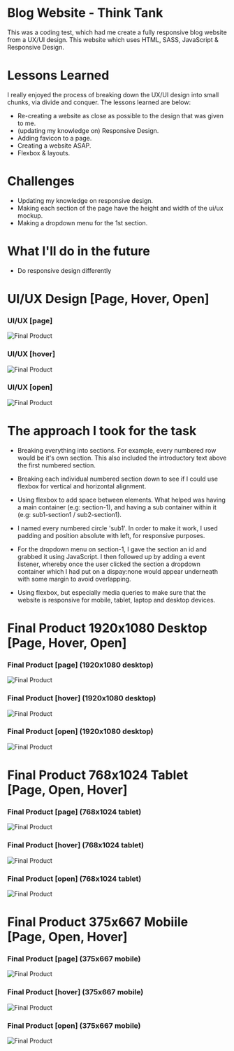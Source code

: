 # Blog Website - Think Tank
This was a coding test, which had me create a fully responsive blog website from a UX/UI design. This website which uses HTML, SASS, JavaScript & Responsive Design.

# Lessons Learned

I really enjoyed the process of breaking down the UX/UI design into small chunks, via divide and conquer. The lessons learned are below:

* Re-creating a website as close as possible to the design that was given to me.
* (updating my knowledge on) Responsive Design.
* Adding favicon to a page.
* Creating a website ASAP.
* Flexbox & layouts.

# Challenges

* Updating my knowledge on responsive design.
* Making each section of the page have the height and width of the ui/ux mockup.
* Making a dropdown menu for the 1st section.

# What I'll do in the future 

* Do responsive design differently

# UI/UX Design [Page, Hover, Open]

### UI/UX [page]
![Final Product](https://github.com/JoshuasProgramming/Think-Tank/blob/main/images/1-series-page.png)

### UI/UX [hover]
![Final Product](https://github.com/JoshuasProgramming/Think-Tank/blob/main/images/2-series-page-hover.png)

### UI/UX [open]
![Final Product](https://github.com/JoshuasProgramming/Think-Tank/blob/main/images/3-series-page-open.png)

# The approach I took for the task

* Breaking everything into sections. For example, every numbered row would be it's own section. This also included the introductory text above the first numbered section.

* Breaking each individual numbered section down to see if I could use flexbox for vertical and horizontal alignment. 

* Using flexbox to add space between elements. What helped was having a main container (e.g: section-1), and having a sub container within it (e.g: sub1-section1 / sub2-section1). 

* I named every numbered circle 'sub1'. In order to make it work, I used padding and position absolute with left, for responsive purposes.

* For the dropdown menu on section-1, I gave the section an id and grabbed it using JavaScript. I then followed up by adding a event listener, whereby once the user clicked the section a dropdown container which I had put on a dispay:none would appear underneath with some margin to avoid overlapping. 

* Using flexbox, but especially media queries to make sure that the website is responsive for mobile, tablet, laptop and desktop devices.


# Final Product 1920x1080 Desktop [Page, Hover, Open]

### Final Product [page] (1920x1080 desktop)
![Final Product](https://github.com/JoshuasProgramming/Think-Tank/blob/main/images/1920x1080_Page.png)

### Final Product [hover] (1920x1080 desktop)
![Final Product](https://github.com/JoshuasProgramming/Think-Tank/blob/main/images/1920x1080_Hover.png)

### Final Product [open] (1920x1080 desktop)
![Final Product](https://github.com/JoshuasProgramming/Think-Tank/blob/main/images/1920x1080_Open.png)

# Final Product 768x1024 Tablet [Page, Open, Hover]

### Final Product [page] (768x1024 tablet)
![Final Product](https://github.com/JoshuasProgramming/Think-Tank/blob/main/images/768x1024_Page.png)

### Final Product [hover] (768x1024 tablet)
![Final Product](https://github.com/JoshuasProgramming/Think-Tank/blob/main/images/768x1024_Hover.png)

### Final Product [open] (768x1024 tablet)
![Final Product](https://github.com/JoshuasProgramming/Think-Tank/blob/main/images/768x1024_Open.png)


# Final Product 375x667 Mobiile [Page, Open, Hover]

### Final Product [page] (375x667 mobile)
![Final Product](https://github.com/JoshuasProgramming/Think-Tank/blob/main/images/375x667_Page.png)

### Final Product [hover] (375x667 mobile)
![Final Product](https://github.com/JoshuasProgramming/Think-Tank/blob/main/images/375x667_Hover.png)

### Final Product [open] (375x667 mobile)
![Final Product](https://github.com/JoshuasProgramming/Think-Tank/blob/main/images/375x667_Open.png)


